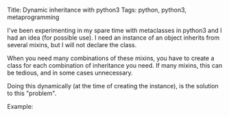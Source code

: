 Title: Dynamic inheritance with python3
Tags: python, python3, metaprogramming

I've been experimenting in my spare time with metaclasses in python3 and I had an idea (for possible use). I need an instance of an object inherits from several mixins, but I will not declare the class.

When you need many combinations of these mixins, you have to create a class for each combination of inheritance you need. If many mixins, this can be tedious, and in some cases unnecessary.

Doing this dynamically (at the time of creating the instance), is the solution to this "problem".

Example:

<script src="https://gist.github.com/3654502.js?file=dinamic_inheritance.py"></script>
